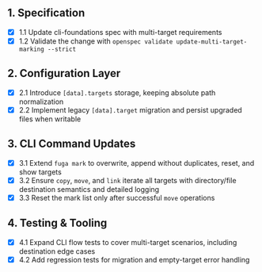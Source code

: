## 1. Specification
- [x] 1.1 Update cli-foundations spec with multi-target requirements
- [x] 1.2 Validate the change with `openspec validate update-multi-target-marking --strict`

## 2. Configuration Layer
- [x] 2.1 Introduce `[data].targets` storage, keeping absolute path normalization
- [x] 2.2 Implement legacy `[data].target` migration and persist upgraded files when writable

## 3. CLI Command Updates
- [x] 3.1 Extend `fuga mark` to overwrite, append without duplicates, reset, and show targets
- [x] 3.2 Ensure `copy`, `move`, and `link` iterate all targets with directory/file destination semantics and detailed logging
- [x] 3.3 Reset the mark list only after successful `move` operations

## 4. Testing & Tooling
- [x] 4.1 Expand CLI flow tests to cover multi-target scenarios, including destination edge cases
- [x] 4.2 Add regression tests for migration and empty-target error handling
